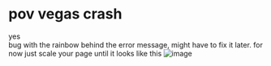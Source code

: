 # pov vegas crash
yes
<br>
bug with the rainbow behind the error message, might have to fix it later. for now just scale your page until it looks like this
![image](https://user-images.githubusercontent.com/59198959/120588539-5aab7a00-c405-11eb-84db-8542a60da137.png)
